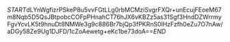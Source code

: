 $START$dLYnWgfizrPSkeP8u5vvFGtLLg0rbMCMziSvgrFXQr+unEcujFEoeM67m8Nqb5D5QsJBtpobcCOFpPHnahCT76hJX6vKBZz5as31Sgf3HndDZWrrmyFgvYcvLK5t9hnuDt8NMWe3g9c886Br7bjQp3fPKRnS0lHzFzfh0eZu7O7nAw/aDGy58Ze9Ug1DJFD/1cZoAewetg+eKc1be73doA==$END$
